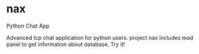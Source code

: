 # nax
Python Chat App

Advanced tcp chat application for python users. project nax includes mod panel to get information about database. Try it! 
